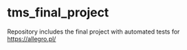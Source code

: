 # tms_final_project
Repository includes the final project with automated tests for https://allegro.pl/
